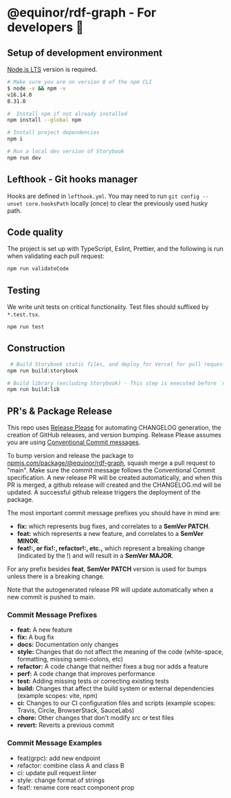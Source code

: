 # @equinor/rdf-graph - For developers 🥷

## Setup of development environment

[Node.js LTS](https://nodejs.org) version is required.

```sh
# Make sure you are on version 8 of the npm CLI
$ node -v && npm -v
v16.14.0
8.31.0

#  Install npm if not already installed
npm install --global npm

# Install project dependencies
npm i

# Run a local dev version of Storybook
npm run dev
```

## Lefthook - Git hooks manager

Hooks are defined in `lefthook.yml`. You may need to run `git config --unset core.hooksPath` locally (once) to clear the previously used husky path.

## Code quality

The project is set up with TypeScript, Eslint, Prettier, and the following is run when validating each pull request:

```sh
npm run validateCode
```

## Testing

We write unit tests on critical functionality. Test files should suffixed by `*.test.tsx`.

```sh
npm run test
```

## Construction

```sh
 # Build Storybook static files, and deploy for Vercel for pull requests and merging for main
npm run build:storybook

# Build library (excluding Storybook) - This step is executed before `npm publish`
npm run build:lib
```

## PR's & Package Release

This repo uses [Release Please](https://github.com/googleapis/release-please) for automating CHANGELOG generation, the creation of GitHub releases, and version bumping. Release Please assumes you are using [Conventional Commit messages](https://www.conventionalcommits.org).

To bump version and release the package to [npmjs.com/package/@equinor/rdf-graph](https://www.npmjs.com/package/@equinor/rdf-graph), squash merge a pull request to "main". Make sure the commit message follows the Conventional Commit specification. A new release PR will be created automatically, and when this PR is merged, a github release will created and the CHANGELOG.md will be updated. A successful github release triggers the deployment of the package.

The most important commit message prefixes you should have in mind are:

- **fix:** which represents bug fixes, and correlates to a **SemVer PATCH**.
- **feat:** which represents a new feature, and correlates to a **SemVer MINOR**.
- **feat!:, or fix!:, refactor!:, etc.,** which represent a breaking change (indicated by the !) and will result in a **SemVer MAJOR**.

For any prefix besides **feat**, **SemVer PATCH** version is used for bumps unless there is a breaking change.

Note that the autogenerated release PR will update automatically when a new commit is pushed to main.

### Commit Message Prefixes

- **feat:** A new feature
- **fix:** A bug fix
- **docs:** Documentation only changes
- **style:** Changes that do not affect the meaning of the code (white-space, formatting, missing semi-colons, etc)
- **refactor:** A code change that neither fixes a bug nor adds a feature
- **perf:** A code change that improves performance
- **test:** Adding missing tests or correcting existing tests
- **build:** Changes that affect the build system or external dependencies (example scopes: vite, npm)
- **ci:** Changes to our CI configuration files and scripts (example scopes: Travis, Circle, BrowserStack, SauceLabs)
- **chore:** Other changes that don't modify src or test files
- **revert:** Reverts a previous commit

### Commit Message Examples

- feat(grpc): add new endpoint
- refactor: combine class A and class B
- ci: update pull request linter
- style: change format of strings
- feat!: rename core react component prop
